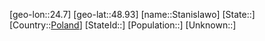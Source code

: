 ﻿---
location: [48.93,24.7]
type: City
tags:
- geo/City


SpocWebEntityId: 34517
isDeleted: false
confidential: public

---
[geo-lon::24.7]
[geo-lat::48.93]
[name::Stanislawo]
[State::]
[Country::[Poland](geo/Continent/Europe/Poland.md)]
[StateId::]
[Population::]
[Unknown::]

